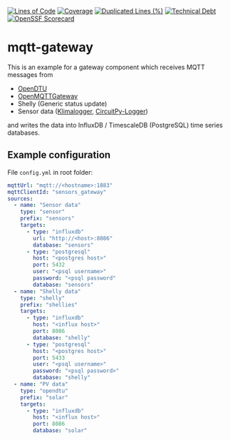 [![Lines of Code](https://sonarcloud.io/api/project_badges/measure?project=wuan_mqtt-gateway&metric=ncloc)](https://sonarcloud.io/summary/new_code?id=wuan_mqtt-gateway)
[![Coverage](https://sonarcloud.io/api/project_badges/measure?project=wuan_mqtt-gateway&metric=coverage)](https://sonarcloud.io/summary/new_code?id=wuan_mqtt-gateway)
[![Duplicated Lines (%)](https://sonarcloud.io/api/project_badges/measure?project=wuan_mqtt-gateway&metric=duplicated_lines_density)](https://sonarcloud.io/summary/new_code?id=wuan_mqtt-gateway)
[![Technical Debt](https://sonarcloud.io/api/project_badges/measure?project=wuan_mqtt-gateway&metric=sqale_index)](https://sonarcloud.io/summary/new_code?id=wuan_mqtt-gateway)
[![OpenSSF Scorecard](https://api.scorecard.dev/projects/github.com/wuan/mqtt-gateway/badge)](https://scorecard.dev/viewer/?uri=github.com/wuan/mqtt-gateway)

# mqtt-gateway

This is an example for a gateway component which receives MQTT messages from 
* [OpenDTU](https://github.com/tbnobody/OpenDTU)
* [OpenMQTTGateway](https://github.com/1technophile/OpenMQTTGateway)
* Shelly (Generic status update)
* Sensor data ([Klimalogger](https://github.com/wuan/klimalogger), [CircuitPy-Logger](https://github.com/wuan/circuitpy-logger))

and writes the data into InfluxDB / TimescaleDB (PostgreSQL) time series databases.

## Example configuration

File `config.yml` in root folder:

```yaml
mqttUrl: "mqtt://<hostname>:1883"
mqttClientId: "sensors_gateway"
sources:
  - name: "Sensor data"
    type: "sensor"
    prefix: "sensors"
    targets:
      - type: "influxdb"
        url: "http://<host>:8086"
        database: "sensors"
      - type: "postgresql"
        host: "<postgres host>"
        port: 5432
        user: "<psql username>"
        password: "<psql password"
        database: "sensors"
  - name: "Shelly data"
    type: "shelly"
    prefix: "shellies"
    targets:
      - type: "influxdb"
        host: "<influx host>"
        port: 8086
        database: "shelly"
      - type: "postgresql"
        host: "<postgres host>"
        port: 5433
        user: "<psql username>"
        password: "<psql password>"
        database: "shelly"
  - name: "PV data"
    type: "opendtu"
    prefix: "solar"
    targets:
      - type: "influxdb"
        host: "<influx host>"
        port: 8086
        database: "solar"

```
